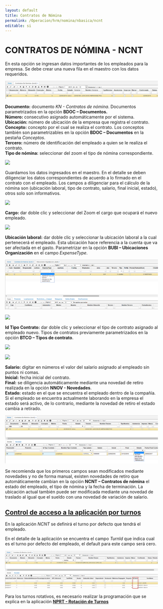 ```yaml
---
layout: default
title: Contratos de Nómina
permalink: /Operacion/hrm/nomina/nbasica/ncnt
editable: si
---
```


# CONTRATOS DE NÓMINA - NCNT

En esta opción se ingresan datos importantes de los empleados para la empresa. Se debe crear una nueva fila en el maestro con los datos requeridos.  

![](ncnt1.png)

**Documento:** documento _KN - Contratos de nómina_. Documentos parametrizados en la opción **BDOC – Documentos.**  
**Número:** consecutivo asignado automáticamente por el sistema.  
**Ubicación:** número de ubicación de la empresa que registra el contrato.  
**Concepto:** concepto por el cual se realiza el contrato. Los conceptos también son parametrizables en la opción **BDOC – Documentos** en la pestaña _Conceptos_.  
**Tercero:** número de identificación del empleado a quien se le realiza el contrato.  
**Tipo de nómina:** seleccionar del zoom el tipo de nómina correspondiente.  

![](ncnt2.png)

Guardamos los datos ingresados en el maestro. En el detalle se deben diligenciar los datos correspondientes de acuerdo a lo firmado en el contrato con el empleado. Los campos a diligenciar para el cálculo de la nómina son (ubicación laboral, tipo de contrato, salario, final inicial, estado), otros solo son informativos.  

![](ncnt3.png)

**Cargo:** dar doble clic y seleccionar del Zoom el cargo que ocupará el nuevo empleado.  

![](ncnt4.png)

**Ubicación laboral:** dar doble clic y seleccionar la ubicación laboral a la cual pertenecerá el empleado. Esta ubicación hace referencia a la cuenta que va ser afectada en el gasto. Parametrizar en la opción **BUBI – Ubicaciones Organización** en el campo _ExpenseType_.  

![](ncnt5.png)

![](ncnt6.png)

**Id Tipo Contrato:** dar doble clic y seleccionar el tipo de contrato asignado al empleado nuevo. Tipos de contratos previamente parametrizados en la opción **BTCO – Tipos de contrato**.  

![](ncnt7.png)

![](ncnt8.png)

**Salario:** digitar en números el valor del salario asignado al empleado sin puntos ni comas.  
**Inicial:** fecha inicial del contrato.  
**Final:** se diligencia automáticamente mediante una novedad de retiro realizada en la opción **NNOV - Novedades**.  
**Estado:** estado en el que se encuentra el empleado dentro de la compañía. Si el empleado se encuentra actualmente laborando en la empresa el estado será activo, de lo contrario, mediante la novedad de retiro el estado cambia a retirado.  

![](ncnt9.png)

Se recomienda que los primeros campos sean modificados mediante novedades y no de forma manual, existen novedades de retiro que automáticamente cambian en la opción **NCNT – Contratos de nómina** el estado del empleado, el tipo de nómina y la fecha de terminación. La ubicación actual también puede ser modificada mediante una novedad de traslado al igual que el sueldo con una novedad de variación de salario.  


## [Control de acceso a la aplicación por turnos](http://docs.oasiscom.com/Operacion/hrm/nomina/nbasica/ncnt.md#control-de-acceso-a-la-aplicación-por-turnos)

En la aplicación _NCNT_ se definirá el turno por defecto que tendrá el empleado.  

En el detalle de la aplicación se encuentra el campo _TurnId_ que indica cual es el turno por defecto del empleado, el default para este campo será cero.  

![](ncnt10.png)

Para los turnos rotativos, es necesario realizar la programación que se explica en la aplicación [**NPRT - Rotación de Turnos**](http://docs.oasiscom.com//Operacion/hrm/asistencia/nasistenci/nprt)


